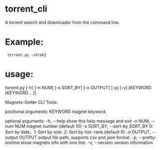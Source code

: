 # torrent_cli
A torrent search and downloader from the command line.
# Example:
  <code> torrent.py -shrek2 </code>
# usage:
 
 torrent.py [-h] [-n NUM] [-s SORT_BY] [-o OUTPUT] [-p] [-v]
         [KEYWORD [KEYWORD ...]]

Magnets-Getter CLI Tools.

positional arguments:
  KEYWORD               magnet keyword.

optional arguments:
  -h, --help            show this help message and exit
  -n NUM, --num NUM     magnet number.(default 10)
  -s SORT_BY, --sort-by SORT_BY
                        0: Sort by date，1: Sort by size. 2: Sort by hot-
                        rank.(default 0)
  -o OUTPUT, --output OUTPUT
                        output file path, supports csv and json format.
  -p, --pretty-oneline  show magnets info with one line.
  -v, --version         version information
